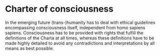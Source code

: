 # Charter of consciousness
In the emerging future (trans-)humanity has to deal with ethical guidelines encompassing consciousness itself, independent from homo sapiens sapiens. Consciousness has to be provided with rights that fulfill the definitions of the Charta at all times, whereas these definitions have to be made highly detailed to avoid any contradictions and interpretations by all means as best possible.
